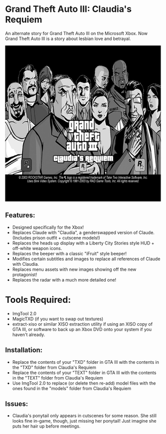 # Grand Theft Auto III: Claudia's Requiem
An alternate story for Grand Theft Auto III on the Microsoft Xbox. Now Grand Theft Auto III is a story about lesbian love and betrayal.

![](screenshots/screenshot1.png)

## Features:
- Designed specifically for the Xbox!
- Replaces Claude with "Claudia", a genderswapped version of Claude. (Includes prison outfit + cutscene models!)
- Replaces the heads up display with a Liberty City Stories style HUD + off-white weapon icons.
- Replaces the beeper with a classic "iFruit" style beeper!
- Modifies certain subtitles and images to replace all references of Claude with Claudia.
- Replaces menu assets with new images showing off the new protagonist!
- Replaces the radar with a much more detailed one!

# Tools Required:
- ImgTool 2.0
- MagicTXD (if you want to swap out textures)
- extract-xiso or similar XISO extraction utility if using an XISO copy of GTA III, or software to back up an Xbox DVD onto your system if you haven't already.

## Installation:
- Replace the contents of your "TXD" folder in GTA III with the contents in the "TXD" folder from Claudia's Requiem
- Replace the contents of your "TEXT" folder in GTA III with the contents in the "TEXT" folder from Claudia's Requiem
- Use ImgTool 2.0 to replace (or delete then re-add) model files with the ones found in the "models" folder from Claudia's Requiem

## Issues:
- Claudia's ponytail only appears in cutscenes for some reason. She still looks fine in-game, though, just missing her ponytail! Just imagine she puts her hair up before meetings.
